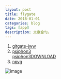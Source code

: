 ```yaml
---
layout: post
title: flygate 
date: 2018-01-01
categories: blog
tags: [app]
description: 文章金句。
---
```


<div id="player1" class="aplayer"></div>
<!-- ... -->
<script src="APlayer.min.js"></script>



1. [gitgate-jww](https://github.com/bannedbook/fanqiang/wiki)
1. [psiphon3](https://psiphon.ca/zh/download.html)<br>[psiphon3DOWNLOAD](https://psiphon.ca/psiphon3.exe)
1. [npvg](http://www.vpngate.net/cn/download.aspx)

![image](https://github.com/feiyuii/feiyuii.github.io/blob/master/img/crowds/crowds.jpg?raw=true)
